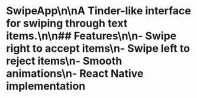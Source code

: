 # SwipeApp\n\nA Tinder-like interface for swiping through text items.\n\n## Features\n\n- Swipe right to accept items\n- Swipe left to reject items\n- Smooth animations\n- React Native implementation
